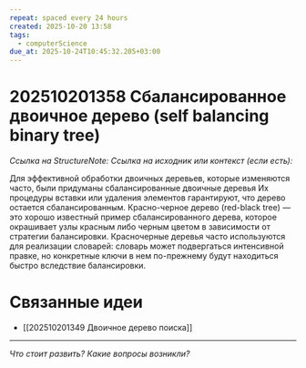 ```yaml
---
repeat: spaced every 24 hours
created: 2025-10-20 13:58
tags:
  - computerScience
due_at: 2025-10-24T10:45:32.205+03:00
---
```

# 202510201358 Сбалансированное двоичное дерево (self balancing binary tree)

*Ссылка на StructureNote:*
*Ссылка на исходник или контекст (если есть):*

Для эффективной обработки двоичных деревьев, которые изменяются часто, были придуманы сбалансированные двоичные деревья Их процедуры вставки или удаления элементов гарантируют, что дерево остается сбалансированным. Красно-черное дерево (red-black tree) — это хорошо известный пример сбалансированного дерева, которое окрашивает узлы красным либо черным цветом в зависимости от стратегии балансировки. Красночерные деревья часто используются для реализации словарей: словарь может подвергаться интенсивной правке, но конкретные ключи в нем по-прежнему будут находиться быстро вследствие балансировки.

# Связанные идеи

- [[202510201349 Двоичное дерево поиска]]

---

*Что стоит развить? Какие вопросы возникли?*

